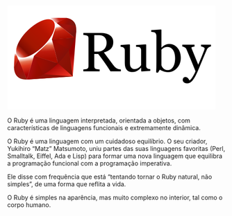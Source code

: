 ![Ruby](/assets/ruby.png)

<p>O Ruby é uma linguagem interpretada, orientada a objetos, com características de linguagens funcionais e extremamente dinâmica.</p>

<p>O Ruby é uma linguagem com um cuidadoso equilíbrio. O seu criador, Yukihiro “Matz” Matsumoto, uniu partes das suas linguagens favoritas (Perl, Smalltalk, Eiffel, Ada e Lisp) para formar uma nova linguagem que equilibra a programação funcional com a programação imperativa.</p>

<p>Ele disse com frequência que está “tentando tornar o Ruby natural, não simples”, de uma forma que reflita a vida.</p>

<p>O Ruby é simples na aparência, mas muito complexo no interior, tal como o corpo humano.</p>